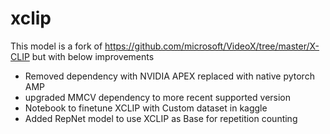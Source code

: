 # xclip
This model is a fork of https://github.com/microsoft/VideoX/tree/master/X-CLIP but with below improvements
- Removed dependency with NVIDIA APEX replaced with native pytorch AMP
- upgraded MMCV dependency to more recent supported version
- Notebook to finetune XCLIP with Custom dataset in kaggle
- Added RepNet model to use XCLIP  as Base for repetition counting 
